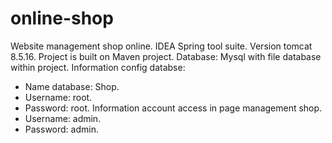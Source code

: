 # online-shop
Website management shop online.
IDEA Spring tool suite.
Version tomcat 8.5.16.
Project is built on Maven project.
Database: Mysql with file database within project.
Information config databse:
  + Name database: Shop.
  + Username: root.
  + Password: root.
Information account access in page management shop.
  + Username: admin.
  + Password: admin.
